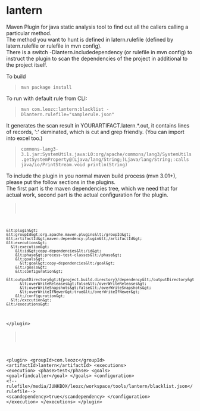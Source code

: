 lantern
======

Maven Plugin for java static analysis tool to find out all the callers calling a particular method.<br/>
The method you want to hunt is defined in latern.rulefile (defined by latern.rulefile or rulefile in mvn config).<br/>
There is a switch -Dlantern.includedependency (or rulefile in mvn config) to instruct the plugin to scan the dependencies of the project in additional to the project itself.


To build
> `mvn package install`

To run with default rule from CLI:
> `mvn com.leozc:lantern:blacklist -Dlantern.rulefile="samplerule.json"`

It generates the scan result in YOURARTIFACT.latern.*.out, it contains lines of records, ':' deminated, which is cut and grep friendly. (You can import into excel too.)
>`commons-lang3-3.1.jar:SystemUtils.java:L0:org/apache/commons/lang3/SystemUtils.getSystemProperty@(Ljava/lang/String;)Ljava/lang/String;:calls java/io/PrintStream.void println(String)`


To include the plugin in you normal maven build process (mvn 3.01+), please put the follow sections in the plugins.<br/>
The first part is the maven dependencies tree, which we need that for actual work, second part is the actual configuration for the plugin.
> <pre><code>  
	&lt;plugin&gt;
    &lt;groupId&gt;org.apache.maven.plugins&lt;/groupId&gt;
    &lt;artifactId&gt;maven-dependency-plugin&lt;/artifactId&gt;
    &lt;executions&gt;
      &lt;execution&gt;
        &lt;id&gt;copy-dependencies&lt;/id&gt;
        &lt;phase&gt;process-test-classes&lt;/phase&gt;
        &lt;goals&gt;
          &lt;goal&gt;copy-dependencies&lt;/goal&gt;
        &lt;/goals&gt;
        &lt;configuration&gt;
          &lt;outputDirectory&gt;${project.build.directory}/dependency&lt;/outputDirectory&gt;
          &lt;overWriteReleases&gt;false&lt;/overWriteReleases&gt;
          &lt;overWriteSnapshots&gt;false&lt;/overWriteSnapshots&gt;
          &lt;overWriteIfNewer&gt;true&lt;/overWriteIfNewer&gt;
        &lt;/configuration&gt;
      &lt;/execution&gt;
    &lt;/executions&gt;
  &lt;/plugin&gt;
</code></pre>

> <pre><code>
  &lt;plugin&gt;
    &lt;groupId&gt;com.leozc&lt;/groupId&gt;
    &lt;artifactId&gt;lantern&lt;/artifactId&gt;
    &lt;executions&gt;
      &lt;execution&gt;
        &lt;phase&gt;test&lt;/phase&gt;
        &lt;goals&gt;
          &lt;goal&gt;findcaller&lt;/goal&gt;
        &lt;/goals&gt;
        &lt;configuration&gt;
            &lt;!--rulefile&gt;/media/JUNKBOX/leozc/workspace/tools/lantern/blacklist.json&lt;/rulefile--&gt;
            &lt;scandependency&gt;true&lt;/scandependency&gt;
        &lt;/configuration&gt;
      &lt;/execution&gt;
    &lt;/executions&gt;
  &lt;/plugin&gt;
</code></pre>



